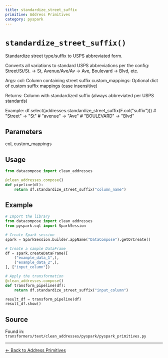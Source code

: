 ```yaml
---
title: standardize_street_suffix
primitive: Address Primitives
category: pyspark
---
```


# `standardize_street_suffix()`

Standardize street type/suffix to USPS abbreviated form.

Converts all variations to standard USPS abbreviations per the config:
Street/St/St. → St, Avenue/Ave/Av → Ave, Boulevard → Blvd, etc.

Args:
    col: Column containing street suffix
    custom_mappings: Optional dict of custom suffix mappings (case insensitive)

Returns:
    Column with standardized suffix (always abbreviated per USPS standards)

Example:
    df.select(addresses.standardize_street_suffix(F.col("suffix")))
    # "Street" -> "St"
    # "avenue" -> "Ave"
    # "BOULEVARD" -> "Blvd"

## Parameters

col, custom_mappings

## Usage

```python
from datacompose import clean_addresses

@clean_addresses.compose()
def pipeline(df):
    return df.standardize_street_suffix("column_name")
```

## Example

```python
# Import the library
from datacompose import clean_addresses
from pyspark.sql import SparkSession

# Create Spark session
spark = SparkSession.builder.appName("DataCompose").getOrCreate()

# Create a sample DataFrame
df = spark.createDataFrame([
    ("example_data_1",),
    ("example_data_2",),
], ["input_column"])

# Apply the transformation
@clean_addresses.compose()
def transform_pipeline(df):
    return df.standardize_street_suffix("input_column")

result_df = transform_pipeline(df)
result_df.show()
```

## Source

Found in: `transformers/text/clean_addresses/pyspark/pyspark_primitives.py`

---
[← Back to Address Primitives](/primitives/addresses)
